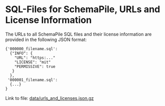 # SQL-Files for SchemaPile, URLs and License Information

The URLs to all SchemaPile SQL files and their license information are provided
in the following JSON format:

```
{'000000_filename.sql':
  {"INFO": {
    "URL": "https:..."
    "LICENSE": "mit"
    "PERMISSIVE": true
   }
  },
 '000001_filename.sql':
  {...}
}
```

Link to file: [data/urls_and_licenses.json.gz](https://drive.google.com/file/d/1oGvEvRzbuS3lzV7nOTDLMRsIkfVdChIe/view?usp=sharing)
